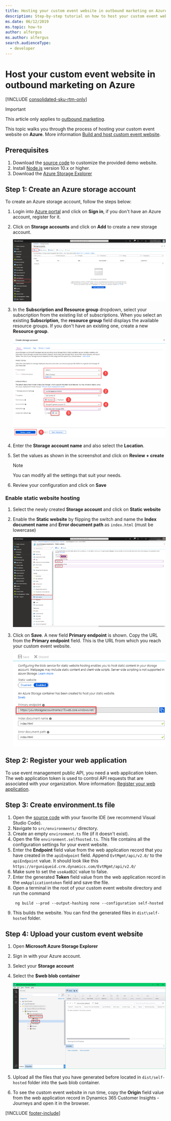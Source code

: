 ```yaml
---
title: Hosting your custom event website in outbound marketing on Azure
description: Step-by-step tutorial on how to host your custom event website in outbound marketing on Azure.
ms.date: 06/12/2019
ms.topic: how-to
author: alfergus
ms.author: alfergus
search.audienceType: 
  - developer
---
```


# Host your custom event website in outbound marketing on Azure

[!INCLUDE [consolidated-sku-rtm-only](.././includes/consolidated-sku-rtm-only.md)]

> [!IMPORTANT]
> This article only applies to [outbound marketing](/dynamics365/marketing/user-guide).

This topic walks you through the process of hosting your custom event website on **Azure**. More information [Build and host custom event website](event-management-web-application.md).

## Prerequisites

1. Download the [source code](https://go.microsoft.com/fwlink/?linkid=2042224) to customize the provided demo website.
2. Install [Node.js](https://nodejs.org/en/download/) version 10.x or higher.
3. Download the [Azure Storage Explorer](/azure/vs-azure-tools-storage-manage-with-storage-explorer?tabs=windows)

## Step 1:  Create an Azure storage account

To create an Azure storage account, follow the steps below:

1. Login into [Azure portal](https://portal.azure.com) and click on **Sign in**, if you don't have an Azure account, register for it.

2. Click on **Storage accounts** and click on **Add** to create a new storage account.
  
    ![Storage accounts.](../media/storage-accounts.png "Storage accounts")

3. In the **Subscription and Resource group** dropdown, select your subscription from the existing list of subscriptions. When you select an existing **Subscription**, the **resource group** field displays the available resource groups. If you don't have an existing one, create a new **Resource group**.

    ![Create Storage accounts.](../media/create-storage-account.png "Create Storage accounts")

4. Enter the **Storage account name** and also select the **Location**.

5. Set the values as shown in the screenshot and click on **Review + create**

   > [!NOTE]
   > You can modify all the settings that suit your needs.

6. Review your configuration and click on **Save**

### Enable static website hosting

1. Select the newly created **Storage account** and click on **Static website**

2. Enable the **Static website** by flipping the switch and name the **Index document name** and **Error document path** as `index.html` (must be lowercase)

    ![Static website.](../media/enabling-static-website.png "Static website")
3. Click on **Save**. A new field **Primary endpoint** is shown. Copy the URL from the **Primary endpoint** field. This is the URL from which you reach your custom event website.
  
    ![Enable static website.](../media/static-website.png "Enable static website")

## Step 2: Register your web application

To use event management public API, you need a web application token. The web application token is used to control API requests that are associated with your organization. More information: [Register your web application](register-web-application-events-api.md).

## Step 3: Create environment.ts file

1. Open the [source code](https://go.microsoft.com/fwlink/?linkid=2042224) with your favorite IDE (we recommend Visual Studio Code).  
2. Navigate to `src/environments/` directory. 
3. Create an empty `environment.ts` file (if it doesn't exist).
4. Open the file `environment.selfhosted.ts`. This file contains all the configuration settings for your event website. 
5. Enter the **Endpoint** field value from the web application record that you have created in the `apiEndpoint` field. Append `EvtMgmt/api/v2.0/` to the `apiEndpoint` value. It should look like this `https://orguniqueid.crm.dynamics.com/EvtMgmt/api/v2.0/`
6. Make sure to set the `useAadB2C` value to false.
7. Enter the generated **Token** field value from the web application record in the `emApplicationtoken` field and save the file. 
8. Open a terminal in the root of your custom event website directory and run the command
    ```CLI 
     ng build --prod --output-hashing none --configuration self-hosted 
    ``` 
9. This builds the website. You can find the generated files in `dist\self-hosted` folder. 

## Step 4: Upload your custom event website

1. Open **Microsoft Azure Storage Explorer** 
2. Sign in with your Azure account. 
3. Select your **Storage account** 
4. Select the **$web blob container**

   ![Web blob container.](../media/web-blob-container.png "Web blob container")
   
5. Upload all the files that you have generated before located in `dist/self-hosted` folder into the `$web` blob container. 
6. To see the custom event website in run time, copy the **Origin** field value from the web application record in Dynamics 365 Customer Insights - Journeys and open it in the browser.

[!INCLUDE [footer-include](.././includes/footer-banner.md)]

